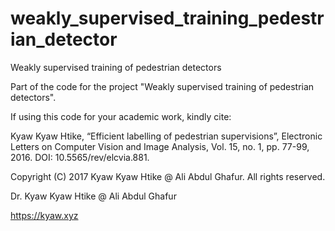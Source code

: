 # weakly_supervised_training_pedestrian_detector
Weakly supervised training of pedestrian detectors

Part of the code for the project "Weakly supervised training of pedestrian detectors". 

If using this code for your academic work, kindly cite:

Kyaw Kyaw Htike, “Efficient labelling of pedestrian supervisions”, Electronic Letters on Computer Vision and Image Analysis, Vol. 15, no. 1, pp. 77-99, 2016. DOI: 10.5565/rev/elcvia.881.


Copyright (C) 2017 Kyaw Kyaw Htike @ Ali Abdul Ghafur. All rights reserved.

Dr. Kyaw Kyaw Htike @ Ali Abdul Ghafur

https://kyaw.xyz
